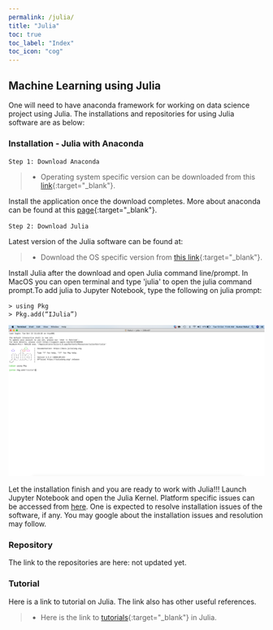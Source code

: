 ```yaml
---
permalink: /julia/
title: "Julia"
toc: true
toc_label: "Index"
toc_icon: "cog"
---
```


## Machine Learning using Julia
One will need to have anaconda framework  for working on data science project using Julia. The installations and repositories for using Julia software are as below:

### Installation - Julia with Anaconda

`Step 1: Download Anaconda`

> * Operating system specific version can be downloaded from this [link](https://www.anaconda.com/products/individual){:target="_blank"}. 

Install the application once the download completes. More about anaconda can be found at this [page](https://docs.anaconda.com){:target="_blank"}. 

`Step 2: Download Julia`

Latest version of the Julia software can be found at:

> * Download the OS specific version from [this link](https://julialang.org/downloads/){:target="_blank"}. 

Install Julia after the download and open Julia command line/prompt. In  MacOS you can open terminal and type 'julia' to open the julia command prompt.To add julia to Jupyter Notebook, type the following on julia prompt:

    > using Pkg 
    > Pkg.add(“IJulia”)

![image](/assets/images/Julia_Add.png)

Let the installation finish and you are ready to work with Julia!!! Launch Jupyter Notebook and open the Julia Kernel. Platform specific issues can be accessed from [here](https://julialang.org/downloads/platform/). One is expected to resolve installation issues of the software, if any. You may google about the installation issues and resolution may follow.

### Repository
The link to the repositories are here: not updated yet.

### Tutorial
Here is a link to tutorial on Julia. The link also has other useful references.

> * Here is the link to [tutorials](https://julialang.org/learning/tutorials/){:target="_blank"} in Julia.
